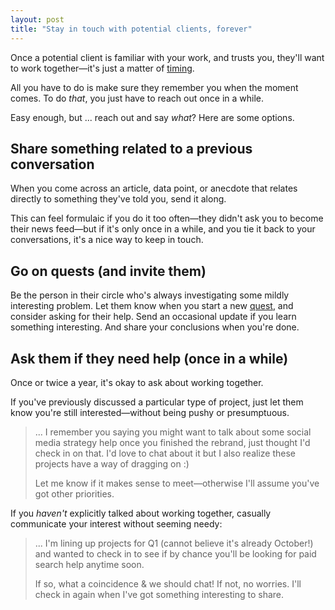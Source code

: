 ```yaml
---
layout: post
title: "Stay in touch with potential clients, forever"
---
```


Once a potential client is familiar with your work, and trusts you, they'll want to work together—it's just a matter of [timing](/timing-is-everything-unfortunately/).

All you have to do is make sure they remember you when the moment comes. To do _that_, you just have to reach out once in a while.

Easy enough, but ... reach out and say _what_? Here are some options.

## Share something related to a previous conversation

When you come across an article, data point, or anecdote that relates directly to something they've told you, send it along. 

This can feel formulaic if you do it too often—they didn't ask you to become their news feed—but if it's only once in a while, and you tie it back to your conversations, it's a nice way to keep in touch.

## Go on quests (and invite them)

Be the person in their circle who's always investigating some mildly interesting problem. Let them know when you start a new [quest](https://garden.briandavidhall.com/quests-are-better-than-pitches), and consider asking for their help. Send an occasional update if you learn something interesting. And share your conclusions when you're done.

## Ask them if they need help (once in a while)

Once or twice a year, it's okay to ask about working together.

If you've previously discussed a particular type of project, just let them know you're still interested—without being pushy or presumptuous.

> ... I remember you saying you might want to talk about some social media strategy help once you finished the rebrand, just thought I'd check in on that. I'd love to chat about it but I also realize these projects have a way of dragging on :)
> 
> Let me know if it makes sense to meet—otherwise I'll assume you've got other priorities.

If you _haven't_ explicitly talked about working together, casually communicate your interest without seeming needy:

> ... I'm lining up projects for Q1 (cannot believe it's already October!) and wanted to check in to see if by chance you'll be looking for paid search help anytime soon.
> 
> If so, what a coincidence & we should chat! If not, no worries. I'll check in again when I've got something interesting to share.

